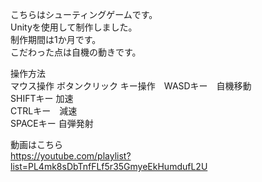 こちらはシューティングゲームです。  
Unityを使用して制作しました。  
制作期間は1か月です。  
こだわった点は自機の動きです。  
  
操作方法  
マウス操作 ボタンクリック
キー操作　WASDキー　自機移動  
        SHIFTキー 加速  
        CTRLキー　減速  
        SPACEキー 自弾発射  
            
動画はこちら  
https://youtube.com/playlist?list=PL4mk8sDbTnfFLf5r35GmyeEkHumdufL2U
